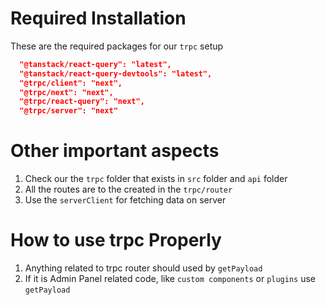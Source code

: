 # Required Installation

These are the required packages for our `trpc` setup

```json
  "@tanstack/react-query": "latest",
  "@tanstack/react-query-devtools": "latest",
  "@trpc/client": "next",
  "@trpc/next": "next",
  "@trpc/react-query": "next",
  "@trpc/server": "next"
```

# Other important aspects

1. Check our the `trpc` folder that exists in `src` folder and `api` folder
2. All the routes are to the created in the `trpc/router`
3. Use the `serverClient` for fetching data on server

# How to use trpc Properly

1. Anything related to trpc router should used by `getPayload`
2. If it is Admin Panel related code, like `custom components` or `plugins` use
   `getPayload`

